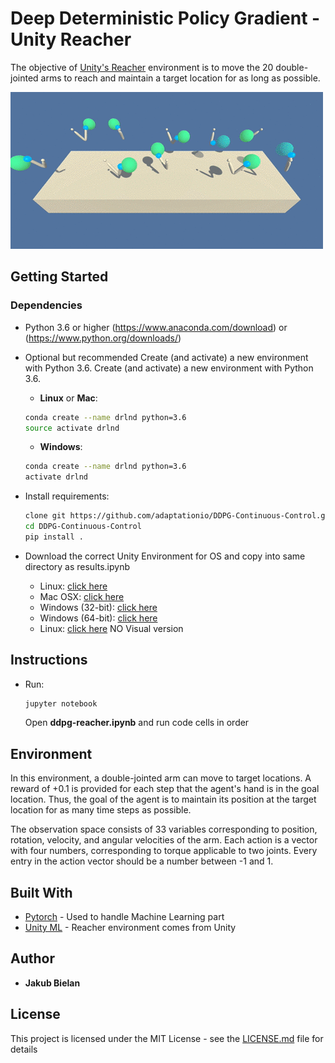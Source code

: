 # Deep Deterministic Policy Gradient - Unity Reacher

The objective of [Unity's Reacher](https://www.youtube.com/watch?v=2N9EoF6pQyE&feature=youtu.be) environment is to move the 20 double-jointed arms to reach and maintain a target location for as long as possible.

![alt text](https://github.com/JBielan/drl-ddpg/blob/master/reacher.gif)

## Getting Started

### Dependencies
- Python 3.6 or higher (https://www.anaconda.com/download) or (https://www.python.org/downloads/) 
- Optional but recommended Create (and activate) a new environment with Python 3.6.
    Create (and activate) a new environment with Python 3.6.
    - __Linux__ or __Mac__: 
	```bash
	conda create --name drlnd python=3.6
	source activate drlnd
	```
	- __Windows__: 
	```bash
	conda create --name drlnd python=3.6 
	activate drlnd
	```
- Install requirements:
    ```bash
    clone git https://github.com/adaptationio/DDPG-Continuous-Control.git
    cd DDPG-Continuous-Control
	pip install .
	```

- Download the correct Unity Environment for OS and copy into same directory as results.ipynb
    - Linux: [click here](https://s3-us-west-1.amazonaws.com/udacity-drlnd/P2/Reacher/Reacher_Linux.zip)
    - Mac OSX: [click here](https://s3-us-west-1.amazonaws.com/udacity-drlnd/P2/Reacher/Reacher.app.zip)
    - Windows (32-bit): [click here](https://s3-us-west-1.amazonaws.com/udacity-drlnd/P2/Reacher/Reacher_Windows_x86.zip)
    - Windows (64-bit): [click here](https://s3-us-west-1.amazonaws.com/udacity-drlnd/P2/Reacher/Reacher_Windows_x86_64.zip)
    - Linux: [click here](https://s3-us-west-1.amazonaws.com/udacity-drlnd/P2/Reacher/one_agent/Reacher_Linux_NoVis.zip) NO Visual version


## Instructions

- Run:
    ```bash
	jupyter notebook
	```
    Open **ddpg-reacher.ipynb** and run code cells in order
    
## Environment

In this environment, a double-jointed arm can move to target locations. A reward of +0.1 is provided for each step that the agent's hand is in the goal location. Thus, the goal of the agent is to maintain its position at the target location for as many time steps as possible.

The observation space consists of 33 variables corresponding to position, rotation, velocity, and angular velocities of the arm. Each action is a vector with four numbers, corresponding to torque applicable to two joints. Every entry in the action vector should be a number between -1 and 1.

## Built With

* [Pytorch](https://pytorch.org/) - Used to handle Machine Learning part
* [Unity ML](https://unity3d.com/machine-learning) - Reacher environment comes from Unity

## Author

* **Jakub Bielan**

## License

This project is licensed under the MIT License - see the [LICENSE.md](LICENSE.md) file for details
